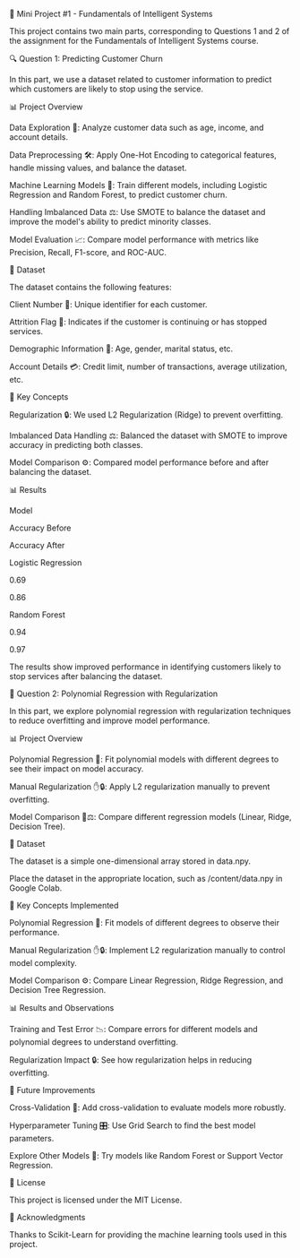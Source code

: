 🌟 Mini Project #1 - Fundamentals of Intelligent Systems

This project contains two main parts, corresponding to Questions 1 and 2 of the assignment for the Fundamentals of Intelligent Systems course.

🔍 Question 1: Predicting Customer Churn

In this part, we use a dataset related to customer information to predict which customers are likely to stop using the service.

📊 Project Overview

Data Exploration 🧐: Analyze customer data such as age, income, and account details.

Data Preprocessing 🛠️: Apply One-Hot Encoding to categorical features, handle missing values, and balance the dataset.

Machine Learning Models 🤖: Train different models, including Logistic Regression and Random Forest, to predict customer churn.

Handling Imbalanced Data ⚖️: Use SMOTE to balance the dataset and improve the model's ability to predict minority classes.

Model Evaluation 📈: Compare model performance with metrics like Precision, Recall, F1-score, and ROC-AUC.

📂 Dataset

The dataset contains the following features:

Client Number 🔢: Unique identifier for each customer.

Attrition Flag 🚩: Indicates if the customer is continuing or has stopped services.

Demographic Information 👥: Age, gender, marital status, etc.

Account Details 💳: Credit limit, number of transactions, average utilization, etc.

🧠 Key Concepts

Regularization 🔒: We used L2 Regularization (Ridge) to prevent overfitting.

Imbalanced Data Handling ⚖️: Balanced the dataset with SMOTE to improve accuracy in predicting both classes.

Model Comparison ⚙️: Compared model performance before and after balancing the dataset.

📊 Results

Model

Accuracy Before

Accuracy After

Logistic Regression

0.69

0.86

Random Forest

0.94

0.97

The results show improved performance in identifying customers likely to stop services after balancing the dataset.

🔄 Question 2: Polynomial Regression with Regularization

In this part, we explore polynomial regression with regularization techniques to reduce overfitting and improve model performance.

📊 Project Overview

Polynomial Regression 📐: Fit polynomial models with different degrees to see their impact on model accuracy.

Manual Regularization ✋🔒: Apply L2 regularization manually to prevent overfitting.

Model Comparison 🤖⚖️: Compare different regression models (Linear, Ridge, Decision Tree).

📂 Dataset

The dataset is a simple one-dimensional array stored in data.npy.

Place the dataset in the appropriate location, such as /content/data.npy in Google Colab.

🧠 Key Concepts Implemented

Polynomial Regression 📐: Fit models of different degrees to observe their performance.

Manual Regularization ✋🔒: Implement L2 regularization manually to control model complexity.

Model Comparison ⚙️: Compare Linear Regression, Ridge Regression, and Decision Tree Regression.

📊 Results and Observations

Training and Test Error 📉: Compare errors for different models and polynomial degrees to understand overfitting.

Regularization Impact 🔒: See how regularization helps in reducing overfitting.

🚀 Future Improvements

Cross-Validation 🔄: Add cross-validation to evaluate models more robustly.

Hyperparameter Tuning 🎛️: Use Grid Search to find the best model parameters.

Explore Other Models 🌲: Try models like Random Forest or Support Vector Regression.

📜 License

This project is licensed under the MIT License.

🙏 Acknowledgments

Thanks to Scikit-Learn for providing the machine learning tools used in this project.

